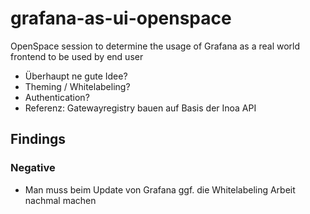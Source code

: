 # grafana-as-ui-openspace

OpenSpace session to determine the usage of Grafana as a real world frontend to be used by end user

- Überhaupt ne gute Idee?
- Theming / Whitelabeling?
- Authentication?
- Referenz: Gatewayregistry bauen auf Basis der Inoa API

## Findings

### Negative

- Man muss beim Update von Grafana ggf. die Whitelabeling Arbeit nachmal machen
